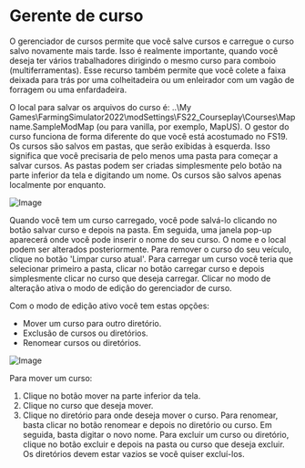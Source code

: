 # Gerente de curso


O gerenciador de cursos permite que você salve cursos e carregue o curso salvo novamente mais tarde.
Isso é realmente importante, quando você deseja ter vários trabalhadores dirigindo o mesmo curso para comboio (multiferramentas).
Esse recurso também permite que você colete a faixa deixada para trás por uma colheitadeira ou um enleirador com um vagão de forragem ou uma enfardadeira.

O local para salvar os arquivos do curso é: ..\My Games\FarmingSimulator2022\modSettings\FS22_Courseplay\Courses\Mapname.SampleModMap (ou para vanilla, por exemplo, MapUS).
O gestor do curso funciona de forma diferente do que você está acostumado no FS19.
Os cursos são salvos em pastas, que serão exibidas à esquerda. Isso significa que você precisaria de pelo menos uma pasta para começar a salvar cursos.
As pastas podem ser criadas simplesmente pelo botão na parte inferior da tela e digitando um nome.
Os cursos são salvos apenas localmente por enquanto.


![Image](images/managerbasehelp_0_0_765_430.png)


Quando você tem um curso carregado, você pode salvá-lo clicando no botão salvar curso e depois na pasta. Em seguida, uma janela pop-up aparecerá onde você pode inserir o nome do seu curso.
O nome e o local podem ser alterados posteriormente.
Para remover o curso do seu veículo, clique no botão 'Limpar curso atual'.
Para carregar um curso você teria que selecionar primeiro a pasta, clicar no botão carregar curso e depois simplesmente clicar no curso que deseja carregar.
Clicar no modo de alteração ativa o modo de edição do gerenciador de curso.



Com o modo de edição ativo você tem estas opções:
- Mover um curso para outro diretório.
- Exclusão de cursos ou diretórios.
- Renomear cursos ou diretórios.


![Image](images/manageredithelp_0_0_765_430.png)


Para mover um curso:
   1) Clique no botão mover na parte inferior da tela.
   2) Clique no curso que deseja mover.
   3) Clique no diretório para onde deseja mover o curso.
Para renomear, basta clicar no botão renomear e depois no diretório ou curso. Em seguida, basta digitar o novo nome.
Para excluir um curso ou diretório, clique no botão excluir e depois na pasta ou curso que deseja excluir.
Os diretórios devem estar vazios se você quiser excluí-los.


